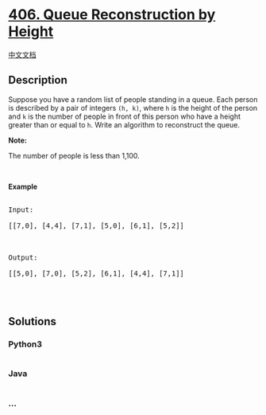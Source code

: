 # [406. Queue Reconstruction by Height](https://leetcode.com/problems/queue-reconstruction-by-height)

[中文文档](/solution/0400-0499/0406.Queue%20Reconstruction%20by%20Height/README.md)

## Description

<p>Suppose you have a random list of people standing in a queue. Each person is described by a pair of integers <code>(h, k)</code>, where <code>h</code> is the height of the person and <code>k</code> is the number of people in front of this person who have a height greater than or equal to <code>h</code>. Write an algorithm to reconstruct the queue.</p>

<p><b>Note:</b><br />

The number of people is less than 1,100.</p>

&nbsp;

<p><b>Example</b></p>

<pre>

Input:

[[7,0], [4,4], [7,1], [5,0], [6,1], [5,2]]



Output:

[[5,0], [7,0], [5,2], [6,1], [4,4], [7,1]]

</pre>

<p>&nbsp;</p>

## Solutions

<!-- tabs:start -->

### **Python3**

```python

```

### **Java**

```java

```

### **...**

```

```

<!-- tabs:end -->
